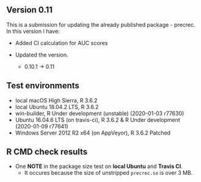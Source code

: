 ## Version 0.11
This is a submission for updating the already published package - precrec.
In this version I have:

* Added CI calculation for AUC scores

* Updated the version.
    * 0.10.1 -> 0.11
    
## Test environments
* local macOS High Sierra, R 3.6.2
* local Ubuntu 18.04.2 LTS, R 3.6.2
* win-builder, R Under development (unstable) (2020-01-03 r77630)
* Ubuntu 16.04.6 LTS (on travis-ci), R 3.6.2 & R Under development (2020-01-09 r77641)
* Windows Server 2012 R2 x64 (on AppVeyor), R 3.6.2 Patched

## R CMD check results
* One **NOTE** in the package size test on **local Ubuntu** and **Travis CI**.
    * It occures because the size of unstripped `precrec.so` is over 3 MB.    
